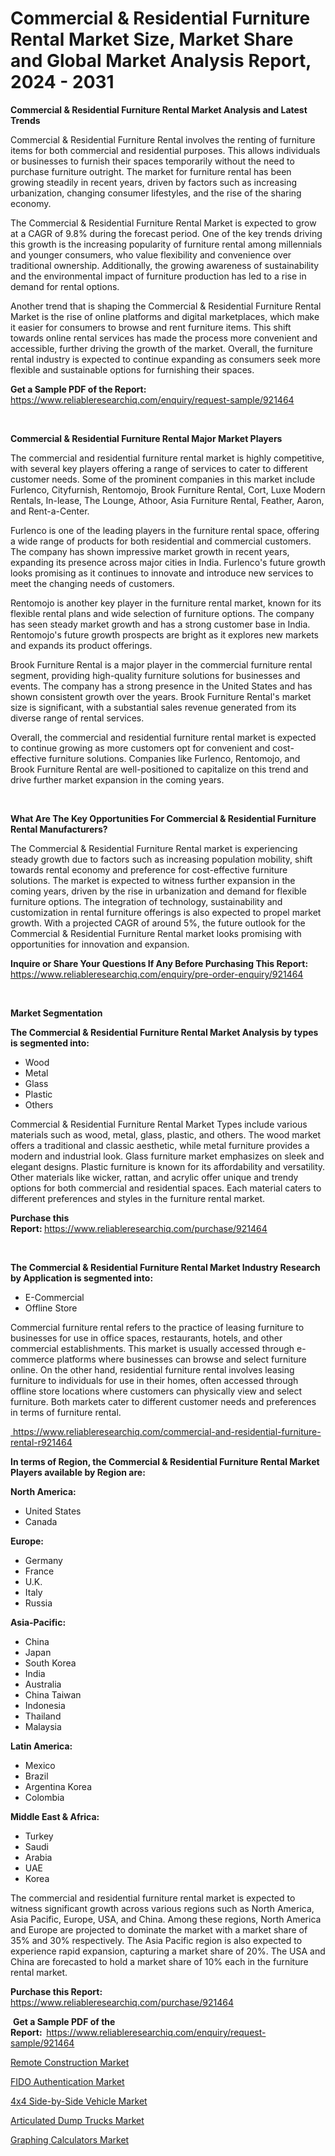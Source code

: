 <p><h1>Commercial & Residential Furniture Rental Market Size, Market Share and Global Market Analysis Report, 2024 - 2031</h1></p><p><strong>Commercial & Residential Furniture Rental Market Analysis and Latest Trends</strong></p>
<p><p>Commercial & Residential Furniture Rental involves the renting of furniture items for both commercial and residential purposes. This allows individuals or businesses to furnish their spaces temporarily without the need to purchase furniture outright. The market for furniture rental has been growing steadily in recent years, driven by factors such as increasing urbanization, changing consumer lifestyles, and the rise of the sharing economy.</p><p>The Commercial & Residential Furniture Rental Market is expected to grow at a CAGR of 9.8% during the forecast period. One of the key trends driving this growth is the increasing popularity of furniture rental among millennials and younger consumers, who value flexibility and convenience over traditional ownership. Additionally, the growing awareness of sustainability and the environmental impact of furniture production has led to a rise in demand for rental options.</p><p>Another trend that is shaping the Commercial & Residential Furniture Rental Market is the rise of online platforms and digital marketplaces, which make it easier for consumers to browse and rent furniture items. This shift towards online rental services has made the process more convenient and accessible, further driving the growth of the market. Overall, the furniture rental industry is expected to continue expanding as consumers seek more flexible and sustainable options for furnishing their spaces.</p></p>
<p><strong>Get a Sample PDF of the Report:&nbsp;</strong> <a href="https://www.reliableresearchiq.com/enquiry/request-sample/921464">https://www.reliableresearchiq.com/enquiry/request-sample/921464</a></p>
<p>&nbsp;</p>
<p><strong>Commercial & Residential Furniture Rental Major Market Players</strong></p>
<p><p>The commercial and residential furniture rental market is highly competitive, with several key players offering a range of services to cater to different customer needs. Some of the prominent companies in this market include Furlenco, Cityfurnish, Rentomojo, Brook Furniture Rental, Cort, Luxe Modern Rentals, In-lease, The Lounge, Athoor, Asia Furniture Rental, Feather, Aaron, and Rent-a-Center.</p><p>Furlenco is one of the leading players in the furniture rental space, offering a wide range of products for both residential and commercial customers. The company has shown impressive market growth in recent years, expanding its presence across major cities in India. Furlenco's future growth looks promising as it continues to innovate and introduce new services to meet the changing needs of customers.</p><p>Rentomojo is another key player in the furniture rental market, known for its flexible rental plans and wide selection of furniture options. The company has seen steady market growth and has a strong customer base in India. Rentomojo's future growth prospects are bright as it explores new markets and expands its product offerings.</p><p>Brook Furniture Rental is a major player in the commercial furniture rental segment, providing high-quality furniture solutions for businesses and events. The company has a strong presence in the United States and has shown consistent growth over the years. Brook Furniture Rental's market size is significant, with a substantial sales revenue generated from its diverse range of rental services.</p><p>Overall, the commercial and residential furniture rental market is expected to continue growing as more customers opt for convenient and cost-effective furniture solutions. Companies like Furlenco, Rentomojo, and Brook Furniture Rental are well-positioned to capitalize on this trend and drive further market expansion in the coming years.</p></p>
<p>&nbsp;</p>
<p><strong>What Are The Key Opportunities For Commercial & Residential Furniture Rental Manufacturers?</strong></p>
<p><p>The Commercial & Residential Furniture Rental market is experiencing steady growth due to factors such as increasing population mobility, shift towards rental economy and preference for cost-effective furniture solutions. The market is expected to witness further expansion in the coming years, driven by the rise in urbanization and demand for flexible furniture options. The integration of technology, sustainability and customization in rental furniture offerings is also expected to propel market growth. With a projected CAGR of around 5%, the future outlook for the Commercial & Residential Furniture Rental market looks promising with opportunities for innovation and expansion.</p></p>
<p><strong>Inquire or Share Your Questions If Any Before Purchasing This Report:</strong> <a href="https://www.reliableresearchiq.com/enquiry/pre-order-enquiry/921464">https://www.reliableresearchiq.com/enquiry/pre-order-enquiry/921464</a></p>
<p>&nbsp;</p>
<p><strong>Market Segmentation</strong></p>
<p><strong>The Commercial & Residential Furniture Rental Market Analysis by types is segmented into:</strong></p>
<p><ul><li>Wood</li><li>Metal</li><li>Glass</li><li>Plastic</li><li>Others</li></ul></p>
<p><p>Commercial & Residential Furniture Rental Market Types include various materials such as wood, metal, glass, plastic, and others. The wood market offers a traditional and classic aesthetic, while metal furniture provides a modern and industrial look. Glass furniture market emphasizes on sleek and elegant designs. Plastic furniture is known for its affordability and versatility. Other materials like wicker, rattan, and acrylic offer unique and trendy options for both commercial and residential spaces. Each material caters to different preferences and styles in the furniture rental market.</p></p>
<p><strong>Purchase this Report:&nbsp;</strong><a href="https://www.reliableresearchiq.com/purchase/921464">https://www.reliableresearchiq.com/purchase/921464</a></p>
<p>&nbsp;</p>
<p><strong>The Commercial & Residential Furniture Rental Market Industry Research by Application is segmented into:</strong></p>
<p><ul><li>E-Commercial</li><li>Offline Store</li></ul></p>
<p><p>Commercial furniture rental refers to the practice of leasing furniture to businesses for use in office spaces, restaurants, hotels, and other commercial establishments. This market is usually accessed through e-commerce platforms where businesses can browse and select furniture online. On the other hand, residential furniture rental involves leasing furniture to individuals for use in their homes, often accessed through offline store locations where customers can physically view and select furniture. Both markets cater to different customer needs and preferences in terms of furniture rental.</p></p>
<p><a href="https://www.reliableresearchiq.com/commercial-and-residential-furniture-rental-r921464">&nbsp;https://www.reliableresearchiq.com/commercial-and-residential-furniture-rental-r921464</a></p>
<p><strong>In terms of Region, the Commercial & Residential Furniture Rental Market Players available by Region are:</strong></p>
<p>
    <p> <strong> North America: </strong>
        <ul>
            <li>United States</li>
            <li>Canada</li>
        </ul>
        </p> 
    <p> <strong> Europe: </strong>
        <ul>
            <li>Germany</li>
            <li>France</li>
            <li>U.K.</li>
            <li>Italy</li>
            <li>Russia</li>
        </ul>
        </p> 
    <p> <strong> Asia-Pacific: </strong>
        <ul>
            <li>China</li>
            <li>Japan</li>
            <li>South Korea</li>
            <li>India</li>
            <li>Australia</li>
            <li>China Taiwan</li>
            <li>Indonesia</li>
            <li>Thailand</li>
            <li>Malaysia</li>
        </ul>
        </p> 
    <p> <strong> Latin America: </strong>
        <ul>
            <li>Mexico</li>
            <li>Brazil</li>
            <li>Argentina Korea</li>
            <li>Colombia</li>
        </ul>
        </p> 
    <p> <strong> Middle East & Africa: </strong>
        <ul>
            <li>Turkey</li>
            <li>Saudi</li>
            <li>Arabia</li>
            <li>UAE</li>
            <li>Korea</li>
        </ul>
    </p>
    </p>
<p><p>The commercial and residential furniture rental market is expected to witness significant growth across various regions such as North America, Asia Pacific, Europe, USA, and China. Among these regions, North America and Europe are projected to dominate the market with a market share of 35% and 30% respectively. The Asia Pacific region is also expected to experience rapid expansion, capturing a market share of 20%. The USA and China are forecasted to hold a market share of 10% each in the furniture rental market.</p></p>
<p><strong>Purchase this Report: </strong><a href="https://www.reliableresearchiq.com/purchase/921464">https://www.reliableresearchiq.com/purchase/921464</a></p>
<p>&nbsp;<strong>Get a Sample PDF of the Report:&nbsp;&nbsp;</strong><a href="https://www.reliableresearchiq.com/enquiry/request-sample/921464">https://www.reliableresearchiq.com/enquiry/request-sample/921464</a></p>
<p><strong></strong></p>
<p><p><a href="https://github.com/qndifksd5/Market-Research-Report-List-1/blob/main/remote-construction-market.md">Remote Construction Market</a></p><p><a href="https://github.com/dylanObrien626/Market-Research-Report-List-1/blob/main/fido-authentication-market.md">FIDO Authentication Market</a></p><p><a href="https://www.linkedin.com/pulse/4x4-side-by-side-vehicle-market-size-share-trends-analysis-kwzke?trackingId=RidMBkk9TQuvB5vXXensfA%3D%3D">4x4 Side-by-Side Vehicle Market</a></p><p><a href="https://medium.com/@caraleeh23/articulated-dump-trucks-market-size-share-trends-analysis-report-by-end-use-9b4172d95ff9">Articulated Dump Trucks Market</a></p><p><a href="https://medium.com/@maria.hardacre7345/graphing-calculators-market-a-global-and-regional-analysis-2024-2031-3aed4f41bd84">Graphing Calculators Market</a></p></p>